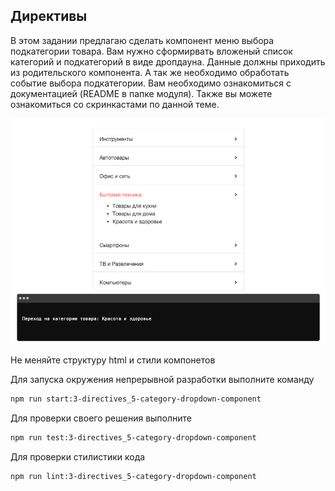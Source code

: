 ## Директивы

В этом задании предлагаю сделать компонент меню выбора подкатегории товара. Вам нужно сформирвать вложеный список категорий и подкатегорий в виде дропдауна.
Данные должны приходить из родительского компонента. А так же необходимо обработать событие выбора подкатегории.
Вам необходимо ознакомиться с документацией (README в папке модуля).
Также вы можете ознакомиться со скринкастами по данной теме.

![Demo](assets/images/demo.png)

Не меняйте структуру html и стили компонетов

Для запуска окружения непрерывной разработки выполните команду

```bash
npm run start:3-directives_5-category-dropdown-component
```

Для проверки своего решения выполните

```bash
npm run test:3-directives_5-category-dropdown-component
```

Для проверки стилистики кода

```bash
npm run lint:3-directives_5-category-dropdown-component
```
